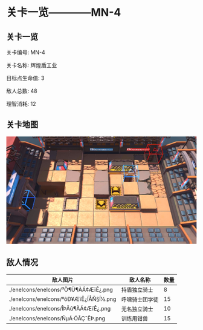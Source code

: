 # 关卡一览————MN-4


## 关卡一览

关卡编号: MN-4

关卡名称: 辉煌盾工业

目标点生命值: 3

敌人总数: 48

理智消耗: 12


## 关卡地图
![MN-4](./oprMap/MN-4.png)

## 敌人情况

| 敌人图片 | 敌人名称 | 数量  |
|---------|-----|-----|
| ./eneIcons/eneIcons/³Ö¶Ü¶ÀÁ¢ÆïÊ¿.png| 持盾独立骑士  |   8  |
| ./eneIcons/eneIcons/ºôÐ¥ÆïÊ¿ÍÅÑ§Í½.png| 呼啸骑士团学徒  |   15  |
| ./eneIcons/eneIcons/ÎÞÃû¶ÀÁ¢ÆïÊ¿.png| 无名独立骑士  |   10  |
| ./eneIcons/eneIcons/ÑµÁ·ÓÃÇ¯ÊÞ.png| 训练用钳兽  |   15  |
